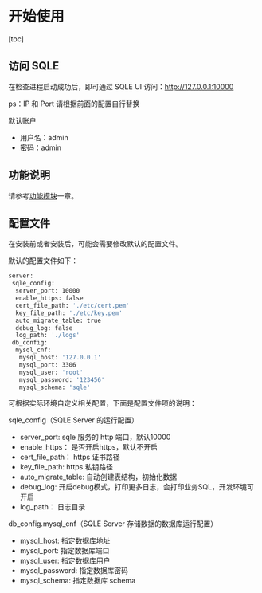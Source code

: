 # 开始使用
[toc]

## 访问 SQLE
在检查进程启动成功后，即可通过 SQLE UI 访问：http://127.0.0.1:10000

ps：IP 和 Port 请根据前面的配置自行替换

默认账户
* 用户名：admin
* 密码：admin

## 功能说明
请参考[功能模块](../3.modules/overview.md)一章。

## 配置文件

在安装前或者安装后，可能会需要修改默认的配置文件。

默认的配置文件如下：
```sh
server:
 sqle_config:
  server_port: 10000
  enable_https: false
  cert_file_path: './etc/cert.pem'
  key_file_path: './etc/key.pem'
  auto_migrate_table: true
  debug_log: false
  log_path: './logs'
 db_config:
  mysql_cnf:
   mysql_host: '127.0.0.1'
   mysql_port: 3306
   mysql_user: 'root'
   mysql_password: '123456'
   mysql_schema: 'sqle'
```

可根据实际环境自定义相关配置，下面是配置文件项的说明：

sqle_config（SQLE Server 的运行配置）

* server_port: sqle 服务的 http 端口，默认10000
* enable_https： 是否开启https，默认不开启
* cert_file_path： https 证书路径
* key_file_path: https 私钥路径
* auto_migrate_table: 自动创建表结构，初始化数据
* debug_log: 开启debug模式，打印更多日志，会打印业务SQL，开发环境可开启
* log_path： 日志目录

db_config.mysql_cnf（SQLE Server 存储数据的数据库运行配置）

* mysql_host: 指定数据库地址
* mysql_port: 指定数据库端口
* mysql_user: 指定数据库用户
* mysql_password: 指定数据库密码
* mysql_schema: 指定数据库 schema
